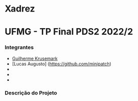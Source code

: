 # Xadrez

# UFMG - TP Final PDS2 2022/2

### Integrantes
- [Guilherme Krusemark](https://github.com/guikrusemark)
- [Lucas Augusto] (https://github.com/minipatch)
- 
- 
- 

### Descrição do Projeto
